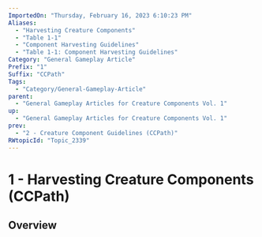```yaml
---
ImportedOn: "Thursday, February 16, 2023 6:10:23 PM"
Aliases:
  - "Harvesting Creature Components"
  - "Table 1-1"
  - "Component Harvesting Guidelines"
  - "Table 1-1: Component Harvesting Guidelines"
Category: "General Gameplay Article"
Prefix: "1"
Suffix: "CCPath"
Tags:
  - "Category/General-Gameplay-Article"
parent:
  - "General Gameplay Articles for Creature Components Vol. 1"
up:
  - "General Gameplay Articles for Creature Components Vol. 1"
prev:
  - "2 - Creature Component Guidelines (CCPath)"
RWtopicId: "Topic_2339"
---
```

# 1 - Harvesting Creature Components (CCPath)
## Overview
